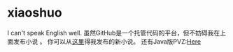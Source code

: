 # xiaoshuo
I can't speak English well.
虽然GitHub是一个托管代码的平台，但不妨碍我在上面发布小说
。
你可以从[这里](https://github.com/fandqqghfor/xiaoshuo/releases)得我发布的新小说。
还有Java版PVZ:[Here](https://github.com/fandqqghfor/Java-PVZ)
